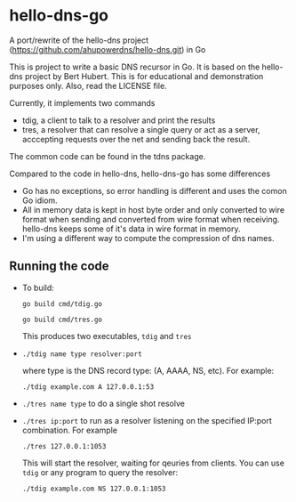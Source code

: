 # hello-dns-go
A port/rewrite of the hello-dns project (https://github.com/ahupowerdns/hello-dns.git) in Go

This is project to write a basic DNS recursor in Go. It is based on the hello-dns project by Bert Hubert.
This is for educational and demonstration purposes only. Also, read the LICENSE file.

Currently, it implements two commands

- tdig, a client to talk to a resolver and print the results
- tres, a resolver that can resolve a single query or act as a server, acccepting requests over the net
  and sending back the result.

The common code can be found in the tdns package.

Compared to the code in hello-dns, hello-dns-go has some differences

- Go has no exceptions, so error handling is different and uses the comon Go idiom.
- All in memory data is kept in host byte order and only converted to wire format when sending and 
  converted from wire format when receiving. hello-dns keeps some of it's data in wire format in memory.
- I'm using a different way to compute the compression of dns names.

## Running the code

- To build: 

  `go build cmd/tdig.go`
  
  `go build cmd/tres.go`
  
  This produces two executables, `tdig` and `tres`

- `./tdig name type resolver:port`

  where type is the DNS record type: (A, AAAA, NS, etc). For example: 
  
  `./tdig example.com A 127.0.0.1:53`
- `./tres name type` to do a single shot resolve
- `./tres ip:port` to run as a resolver listening on the specified IP:port combination.
  For example 
  
  `./tres 127.0.0.1:1053`
  
  This will start the resolver, waiting for qeuries from clients.
  You can use `tdig` or any program to query the resolver:
  
  `./tdig example.com NS 127.0.0.1:1053`
  
